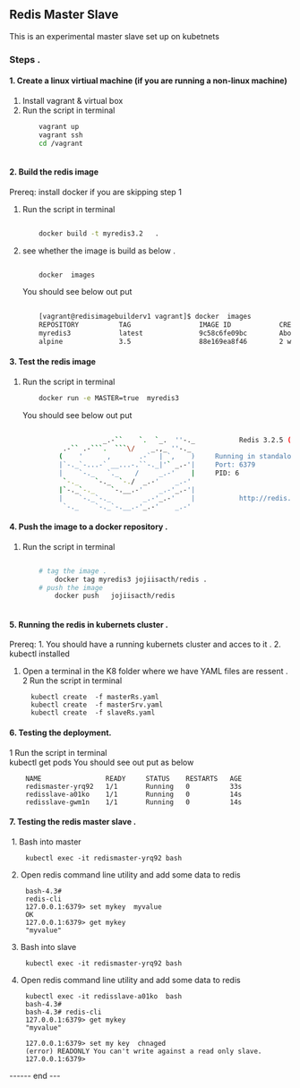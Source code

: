 ## Redis Master Slave
This is an experimental master slave set up on kubetnets
###  	Steps . 
#### 		1. Create a linux virtiual machine (if you are running a non-linux machine) 

1. Install vagrant & virtual box 
2. Run the script in terminal 
	```sh
		vagrant up
		vagrant ssh
		cd /vagrant
		
	```
#### 		2. Build the redis image 
Prereq: install docker if you are  skipping step 1  
1. Run the script in terminal 
	```sh
	
		docker build -t myredis3.2   .
	
	```
2. see whether the image is build as below . 
	```sh
	
		docker  images
	
	```
	You should see below out put 
	```sh
		
		[vagrant@redisimagebuilderv1 vagrant]$ docker  images
		REPOSITORY          TAG                 IMAGE ID            CREATED              SIZE
		myredis3            latest              9c58c6fe09bc        About a minute ago   9.399 MB
		alpine              3.5                 88e169ea8f46        2 weeks ago          3.98 MB
	
	```
	
#### 		3. Test the redis image 
1. Run the script in terminal 
	```sh
		docker run -e MASTER=true  myredis3
	
	```
	You should see below out put 
	```sh
		
					    _.-``    `.  `_.  ''-._           Redis 3.2.5 (c72176ef/0) 64 bit
			  .-`` .-```.  ```\/    _.,_ ''-._                                   
			 (    '      ,       .-`  | `,    )     Running in standalone mode
			 |`-._`-...-` __...-.``-._|'` _.-'|     Port: 6379
			 |    `-._   `._    /     _.-'    |     PID: 6
			  `-._    `-._  `-./  _.-'    _.-'                                   
			 |`-._`-._    `-.__.-'    _.-'_.-'|                                  
			 |    `-._`-._        _.-'_.-'    |           http://redis.io        
			  `-._    `-._`-.__.-'_.-'    _.-'                                                        


	```
	
#### 		4. Push the image to a docker repository .  
1. Run the script in terminal 
	```sh
	
		# tag the image .  
    		docker tag myredis3 jojiisacth/redis . 
		# push the image  
    		docker push   jojiisacth/redis
		
	```
	
	
#### 		5. Running the redis in kubernets cluster . 

Prereq: 1. You should have a running  kubernets cluster and acces to it . 
	2. kubectl  installed  
1. Open a terminal in the K8 folder where we have YAML files are ressent . 
2  Run the script in terminal 
	
	
		 kubectl create  -f masterRs.yaml 
		 kubectl create  -f masterSrv.yaml 
		 kubectl create  -f slaveRs.yaml 
		 
	
#### 		6. Testing the deployment.
1  Run the script in terminal 		
		kubectl get pods
   You should see out put as below 
 
 
 		NAME                READY     STATUS    RESTARTS   AGE
		redismaster-yrq92   1/1       Running   0          33s
		redisslave-a01ko    1/1       Running   0          14s
		redisslave-gwm1n    1/1       Running   0          14s
		
		

		


  #### 		7. Testing the redis master slave . 
  1.  Bash into master  
  
  		kubectl exec -it redismaster-yrq92 bash
		
  2. Open redis command line utility and add some data to redis 
  
		bash-4.3# 
		redis-cli
		127.0.0.1:6379> set mykey  myvalue
		OK
		127.0.0.1:6379> get mykey
		"myvalue"
		
  3.  Bash into slave  
  
  		kubectl exec -it redismaster-yrq92 bash
		
  4. Open redis command line utility and add some data to redis 
  
		kubectl exec -it redisslave-a01ko  bash
		bash-4.3#                                                                                                                                                                                               
		bash-4.3# redis-cli  
		127.0.0.1:6379> get mykey
		"myvalue"
		
		127.0.0.1:6379> set my key  chnaged
		(error) READONLY You can't write against a read only slave.
		127.0.0.1:6379> 

		
 
  ------ end  --- 
  
